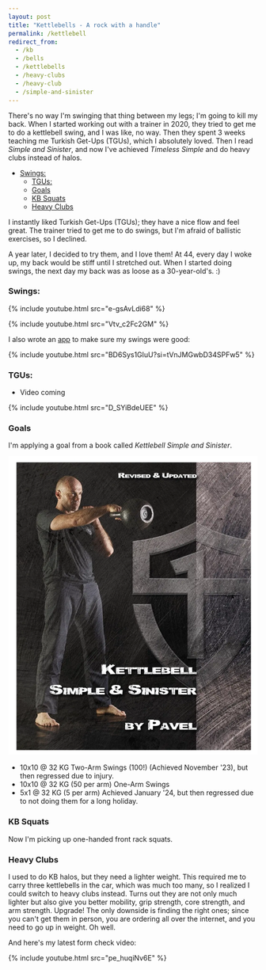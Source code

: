```yaml
---
layout: post
title: "Kettlebells - A rock with a handle"
permalink: /kettlebell
redirect_from:
  - /kb
  - /bells
  - /kettlebells
  - /heavy-clubs
  - /heavy-club
  - /simple-and-sinister
---
```


There's no way I'm swinging that thing between my legs; I'm going to kill my back. When I started working out with a trainer in 2020, they tried to get me to do a kettlebell swing, and I was like, no way. Then they spent 3 weeks teaching me Turkish Get-Ups (TGUs), which I absolutely loved. Then I read _Simple and Sinister_, and now I've achieved _Timeless Simple_ and do heavy clubs instead of halos.

<!-- prettier-ignore-start -->
<!-- vim-markdown-toc-start -->

- [Swings:](#swings)
  - [TGUs:](#tgus)
  - [Goals](#goals)
  - [KB Squats](#kb-squats)
  - [Heavy Clubs](#heavy-clubs)

<!-- vim-markdown-toc-end -->
<!-- prettier-ignore-end -->

I instantly liked Turkish Get-Ups (TGUs); they have a nice flow and feel great. The trainer tried to get me to do swings, but I'm afraid of ballistic exercises, so I declined.

A year later, I decided to try them, and I love them! At 44, every day I woke up, my back would be stiff until I stretched out. When I started doing swings, the next day my back was as loose as a 30-year-old's. :)

### Swings:

{% include youtube.html src="e-gsAvLdi68" %}

{% include youtube.html src="Vtv_c2Fc2GM" %}

I also wrote an [app](https://github.com/idvorkin/video-edit/blob/3676fd9d827ee881eb90a1914ee21ab37e417756/yolo.py?plain=1#L112) to make sure my swings were good:

{% include youtube.html src="BD6Sys1GIuU?si=tVnJMGwbD34SPFw5" %}

### TGUs:

- Video coming

{% include youtube.html src="D_SYiBdeUEE" %}

### Goals

I'm applying a goal from a book called _Kettlebell Simple and Sinister_.

![](https://raw.githubusercontent.com/idvorkin/ipaste/main/20241214_102150.webp)

- 10x10 @ 32 KG Two-Arm Swings (100!) (Achieved November '23), but then regressed due to injury.
- 10x10 @ 32 KG (50 per arm) One-Arm Swings
- 5x1 @ 32 KG (5 per arm) Achieved January '24, but then regressed due to not doing them for a long holiday.

### KB Squats

Now I'm picking up one-handed front rack squats.

### Heavy Clubs

I used to do KB halos, but they need a lighter weight. This required me to carry three kettlebells in the car, which was much too many, so I realized I could switch to heavy clubs instead. Turns out they are not only much lighter but also give you better mobility, grip strength, core strength, and arm strength. Upgrade! The only downside is finding the right ones; since you can't get them in person, you are ordering all over the internet, and you need to go up in weight. Oh well.

And here's my latest form check video:

{% include youtube.html src="pe_huqiNv6E" %}
